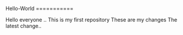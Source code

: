 Hello-World ===========

Hello everyone .. 
This is my first repository
These are my changes
The latest change..
